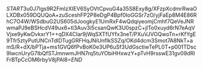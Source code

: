 $START$3u0J7Igs9R2FmlzXIEV6SyOVtCpvuG4a35S8Exy8g/XFzpXcdmrRwaOLXDBx059DQUQoA+zuSceshFP2P8eDgP4Bpf0IoGGSr7zO/yjFaEp8M4E86RhC7O4W/WSdbuG2US605dJoogkyE1UmRxF4wQdqiyeomjCmhf7QeVeJNRwmaPJ9eBSHcdV49ux6+tl3Auv3i5csanQwK3U0spzC+jlTo0xuyd6rN7eAqVVjxe9yKwDvkxrY1++qDX4CIar9jWqSXTfUYfx3neT/PXuVJVOQwoTn+rKfYgE9Tfr5ztyPutUNCnTdlDTugGRFHqJNiUnfIkSSZq/OKd4dcm3Smot7A8NkT+amS/R+dX/bPTja+ms1GVQ6fPvBoK0e3UP6uSf3UdGsctiwTePL0T+p001TDsc9lwcnUryG7IbQfSTJmnwmJHN7rq5tuYObiHHxwzY+pTvH9rsswE31gv09dRlFrBTpCcOM6rbyV8jPAl8=$END$